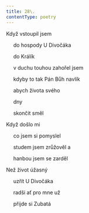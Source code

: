 ```yaml
---
title: 28\.
contentType: poetry
---
```


<section>

Když vstoupil jsem

     do hospody U Divočáka

     do Králík

     v duchu touhou zahořel jsem

     kdyby to tak Pán Bůh navlík

     abych života svého

     dny

     skončit směl

</section>

<section>

Když došlo mi

     co jsem si pomyslel

     studem jsem zrůžověl a

     hanbou jsem se zarděl

</section>

<section>

Než život úžasný

     uzřít U Divočáka

     radši ať pro mne už

     přijde si Zubatá

</section>
